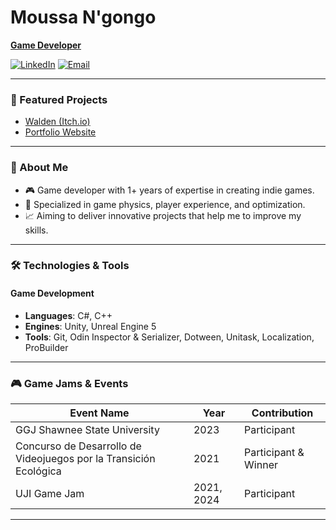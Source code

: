 # Moussa N'gongo

<ins>**Game Developer**</ins>

[![LinkedIn](https://img.shields.io/badge/LinkedIn-Álvaro%20R.%20Acosta-blue)](https://www.linkedin.com/in/%C3%A1lvaro-r-acosta/)
[![Email](https://img.shields.io/badge/Email-alvracosta@gmail.com-red)](mailto:alvracosta@gmail.com)
<!--[![Website](https://img.shields.io/badge/Website-hasantarhan.com-green)](https://www.hasantarhan.com/)
![](https://komarev.com/ghpvc/?username=hasantarhan&color=green)-->



---
### 📂 Featured Projects

- [Walden (Itch.io)](https://moussa-ngongo.itch.io/walden)
- [Portfolio Website](https://moussa-ngongo.itch.io/)
<!--- [YouTube Channel](https://www.youtube.com/@hasan.tarhan)-->

---
### 👋 About Me

- 🎮 Game developer with 1+ years of expertise in creating indie games.
- 🌟 Specialized in game physics, player experience, and optimization.
- 📈 Aiming to deliver innovative projects that help me to improve my skills.

---

### 🛠️ Technologies & Tools

#### **Game Development**
- **Languages**: C#, C++
- **Engines**: Unity, Unreal Engine 5
- **Tools**: Git, Odin Inspector & Serializer, Dotween, Unitask, Localization, ProBuilder


---

### 🎮 Game Jams & Events

| Event Name                          | Year                | Contribution          |
|-------------------------------------|---------------------|-----------------------|
| GGJ Shawnee State University    | 2023                | Participant               |
| Concurso de Desarrollo de Videojuegos por la Transición Ecológica      | 2021          | Participant & Winner            |
| UJI Game Jam                     | 2021, 2024          | Participant           |

<!--- ### 😍 Leaf Hero
[![Watch on YouTube](https://img.youtube.com/vi/4KEC1Ycw-Q0/0.jpg)](https://www.youtube.com/watch?v=4KEC1Ycw-Q0)
--- -->

---
